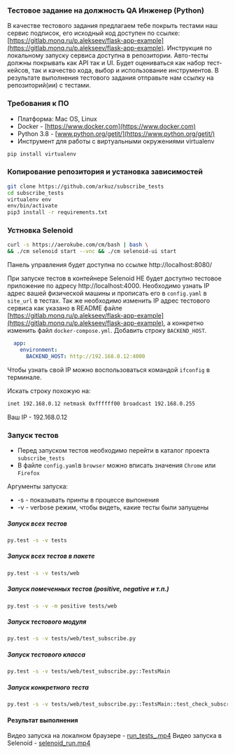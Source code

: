 ### Тестовое задание на должность QA Инженер (Python)
В качестве тестового задания предлагаем тебе покрыть тестами наш сервис подписок, его исходный код доступен по ссылке: [https://gitlab.monq.ru/p.alekseev/flask-app-example](https://gitlab.monq.ru/p.alekseev/flask-app-example). Инструкция по локальному запуску сервиса доступна в репозитории. Авто-тесты должны покрывать как API так и UI.
Будет оцениваться как набор тест-кейсов, так и качество кода, выбор и использование инструментов.
В результате выполнения тестового задания отправьте нам ссылку на репозиторий(ии) с тестами.


### Требования к ПО
- Платформа: Mac OS, Linux
- Docker - [https://www.docker.com](https://www.docker.com)
- Python 3.8 - [www.python.org/getit/](https://www.python.org/getit/)
- Инструмент для работы с виртуальными окружениями virtualenv
```bash
pip install virtualenv
```

### Копирование репозитория и установка зависимостей
```bash
git clone https://github.com/arkuz/subscribe_tests
cd subscribe_tests
virtualenv env
env/bin/activate
pip3 install -r requirements.txt
```

### Устновка Selenoid

```bash
curl -s https://aerokube.com/cm/bash | bash \
&& ./cm selenoid start --vnc && ./cm selenoid-ui start
```
Панель управления будет доступна по ссылке http://localhost:8080/

При запуске тестов в контейнере Selenoid НЕ будет доступно тестовое приложение по адресу http://localhost:4000. Необходимо узнать IP адрес вашей физической машины и прописать его в `config.yaml` в `site_url` в тестах. Так же необходимо изменить IP адрес тестового сервиса как указано в README файле [https://gitlab.monq.ru/p.alekseev/flask-app-example](https://gitlab.monq.ru/p.alekseev/flask-app-example), а конкретно изменить файл `docker-compose.yml`. Добавить строку `BACKEND_HOST`.
```yaml
  app:
    environment:
      BACKEND_HOST: http://192.168.0.12:4000
```


Чтобы узнать свой IP можно воспользоваться командой `ifconfig` в терминале.

Искать строку похожую на:
```bash
inet 192.168.0.12 netmask 0xffffff00 broadcast 192.168.0.255
```
Ваш IP - 192.168.0.12


### Запуск тестов
 - Перед запуском тестов необходимо перейти в каталог проекта `subscribe_tests`
 - В файле `config.yaml`в `browser` можно вписать значения `Chrome` или `Firefox`


Аргументы запуска:
- -s - показывать принты в процессе выпонения
- -v - verbose режим, чтобы видеть, какие тесты были запущены

##### Запуск всех тестов
```bash
py.test -s -v tests
```

##### Запуск всех тестов в пакете
```bash
py.test -s -v tests/web
```

##### Запуск помеченных тестов (positive, negative и т.п.)
```bash
py.test -s -v -m positive tests/web
```

##### Запуск тестового модуля
```bash
py.test -s -v tests/web/test_subscribe.py
```

##### Запуск тестового класса
```bash
py.test -s -v tests/web/test_subscribe.py::TestsMain
```

##### Запуск конкретного теста
```bash
py.test -s -v tests/web/test_subscribe.py::TestsMain::test_check_subscribe_time
```

#### Результат выполнения
Видео запуска на локалном браузере - [run_tests_.mp4](https://github.com/arkuz/subscribe_tests/blob/master/run_tests_.mp4)
Видео запуска в Selenoid - [selenoid_run.mp4](https://github.com/arkuz/subscribe_tests/blob/master/selenoid_run.mp4)
